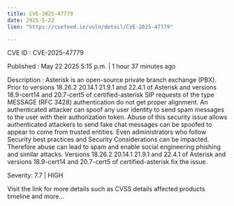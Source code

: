 ```yaml
---
title: CVE-2025-47779
date: 2025-5-22
lien: "https://cvefeed.io/vuln/detail/CVE-2025-47779"

---
```


CVE ID : CVE-2025-47779

Published :  May 22
2025
5:15 p.m. | 1 hour
37 minutes ago

Description : Asterisk is an open-source private branch exchange (PBX). Prior to versions 18.26.2
20.14.1
21.9.1
and 22.4.1 of Asterisk and versions 18.9-cert14 and 20.7-cert5 of certified-asterisk
SIP requests of the type MESSAGE (RFC 3428) authentication do not get proper alignment. An authenticated attacker can spoof any user identity to send spam messages to the user with their authorization token. Abuse of this security issue allows authenticated attackers to send fake chat messages can be spoofed to appear to come from trusted entities. Even administrators who follow Security best practices and Security Considerations can be impacted. Therefore
abuse can lead to spam and enable social engineering
phishing and similar attacks. Versions 18.26.2
20.14.1
21.9.1
and 22.4.1 of Asterisk and versions 18.9-cert14 and 20.7-cert5 of certified-asterisk fix the issue.

Severity: 7.7 | HIGH

Visit the link for more details
such as CVSS details
affected products
timeline
and more...
